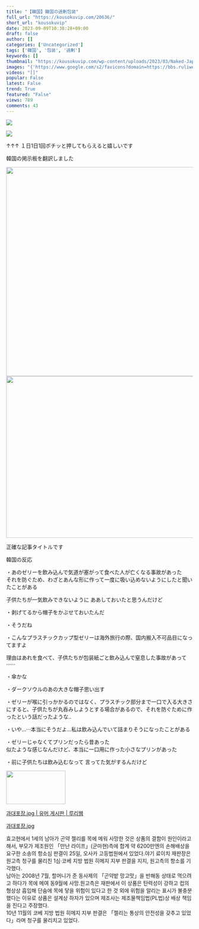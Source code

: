```yaml
---
title: "【韓国】韓国の過剰包装"
full_url: "https://kousokuvip.com/20636/"
short_url: "kousokuvip"
date: 2023-09-09T10:38:28+09:00
draft: false
author: []
categories: ['Uncategorized']
tags: ['韓国', '包装', '過剰']
keywords: []
thumbnail: "https://kousokuvip.com/wp-content/uploads/2023/03/Naked-Japanese-women-2023-03-30-14.19.29.png"
images: "{'https://www.google.com/s2/favicons?domain=https://bbs.ruliweb.com/community/board/300143/read/62949065?cate=497&page=3', 'https://blog.with2.net/img/banner/c/banner_2/br_c_4281_2.gif', 'https://kousokuvip.com/wp-content/uploads/2022/12/e0355_1.png', 'https://kousokuvip.com/wp-content/uploads/cocoon-resources/blog-card-cache/8767427e6f0a573074c9dee4dbc1cafe.jpg', 'https://kousokuvip.com/wp-content/uploads/2023/09/スクリーンショット-2023-09-09-101344.png', 'https://kousokuvip.com/wp-content/uploads/2023/01/スクリーンショット-2023-01-03-19-1.png', 'https://kousokuvip.com/wp-content/uploads/2023/09/スクリーンショット-2023-09-09-101331.png', 'https://kousokuvip.com/wp-content/uploads/2023/03/Naked-Japanese-women-2023-03-30-14.19.29.png', 'https://kousokuvip.com/wp-content/uploads/2023/03/Naked-Japanese-women-2023-03-30-14.19.29-160x90.png'}"
videos: "[]"
popular: False
latest: False
trend: True
featured: "False"
views: 789
comments: 43
---
```


![](https://kousokuvip.com/wp-content/uploads/2023/03/Naked-Japanese-women-2023-03-30-14.19.29.png)

![]([])

<div><p>↑↑↑ １日1日1回ポチッと押してもらえると嬉しいです</p><p>韓国の掲示板を翻訳しました</p><img width='655' height='563' src='https://kousokuvip.com/wp-content/uploads/2023/09/%E3%82%B9%E3%82%AF%E3%83%AA%E3%83%BC%E3%83%B3%E3%82%B7%E3%83%A7%E3%83%83%E3%83%88-2023-09-09-101331.png' alt='' class='wp-image-20637'> <img width='644' height='435' src='https://kousokuvip.com/wp-content/uploads/2023/09/%E3%82%B9%E3%82%AF%E3%83%AA%E3%83%BC%E3%83%B3%E3%82%B7%E3%83%A7%E3%83%83%E3%83%88-2023-09-09-101344.png' alt='' class='wp-image-20638'> <p>正確な記事タイトルです</p> <p>韓国の反応</p> <p>・あのゼリーを飲み込んで気道が塞がって食べた人が亡くなる事故があった<br>それを防ぐため、わざとあんな形に作って一度に吸い込めないようにしたと聞いたことがある</p> <p>子供たちが一気飲みできないように ああしておいたと思うんだけど</p> <p>・剥げてるから帽子をかぶせておいたんだ</p> <p>・そうだね</p> <p>・こんなプラスチックカップ型ゼリーは海外旅行の際、国内搬入不可品目になってますよ</p> <p>理由はあれを食べて、子供たちが包装紙ごと飲み込んで窒息した事故があって······</p> <p>・傘かな</p> <p>・ダークソウルのあの大きな帽子思い出す</p> <p>・ゼリーが喉に引っかかるのではなく、プラスチック部分まで一口で入る大きさにすると、子供たちが丸呑みしようとする場合があるので、それを防ぐために作ったという話だったような..</p> <p>・いや…···本当にそうだよ…私は飲み込んでいて詰まりそうになったことがある</p> <p>・ゼリーじゃなくてプリンだったら昔あった<br>似たような感じなんだけど、本当に一口用に作った小さなプリンがあった</p> <p>・前に子供たちは飲み込むなって 言ってた気がするんだけど</p> <a rel='noopener' href='https://bbs.ruliweb.com/community/board/300143/read/62949065?cate=497&page=3' title='과대포장.jpg | 유머 게시판 | 루리웹' class='blogcard-wrap external-blogcard-wrap a-wrap cf' target='_blank'><p class='blogcard-label external-blogcard-label'><p class='fa'></p></p><img src='https://kousokuvip.com/wp-content/uploads/cocoon-resources/blog-card-cache/8767427e6f0a573074c9dee4dbc1cafe.jpg' alt='' class='blogcard-thumb-image external-blogcard-thumb-image' width='160' height='90'><p class='blogcard-title external-blogcard-title'>과대포장.jpg | 유머 게시판 | 루리웹</p><p class='blogcard-snippet external-blogcard-snippet'>과대포장.jpg</p></a> <p>효고현에서 1세의 남아가 곤약 젤리를 목에 메워 사망한 것은 상품의 결함이 원인이라고 해서, 부모가 제조원인 「만난 라이프」(군마현)측에 합계 약 6200만엔의 손해배상을 요구한 소송의 항소심 판결이 25일, 오사카 고등법원에서 있었다.야기 료이치 재판장은 원고측 청구를 물리친 1심·코베 지방 법원 히메지 지부 판결을 지지, 원고측의 항소를 기각했다.<br>남아는 2008년 7월, 할머니가 준 동사제의 「곤약밭 망고맛」을 반해동 상태로 먹으려고 하다가 목에 메여 동9월에 사망.원고측은 재판에서 이 상품은 탄력성이 강하고 컵의 형상상 흡입해 단숨에 목에 닿을 위험이 있다고 한 것 외에 위험을 알리는 표시가 불충분했다는 이유로 상품은 설계상 하자가 있으며 제조사는 제조물책임법(PL법)상 배상 책임을 진다고 주장했다.<br>10년 11월의 코베 지방 법원 히메지 지부 판결은 「젤리는 통상의 안전성을 갖추고 있었다」라며 청구를 물리치고 있었다.</p> </div>